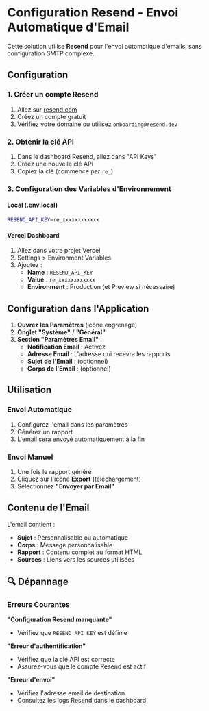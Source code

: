 # Configuration Resend - Envoi Automatique d'Email

Cette solution utilise **Resend** pour l'envoi automatique d'emails, sans configuration SMTP complexe.


## Configuration

### 1. Créer un compte Resend

1. Allez sur [resend.com](https://resend.com)
2. Créez un compte gratuit
3. Vérifiez votre domaine ou utilisez `onboarding@resend.dev`

### 2. Obtenir la clé API

1. Dans le dashboard Resend, allez dans "API Keys"
2. Créez une nouvelle clé API
3. Copiez la clé (commence par `re_`)

### 3. Configuration des Variables d'Environnement

#### Local (.env.local)
```bash
RESEND_API_KEY=re_xxxxxxxxxxxx
```

#### Vercel Dashboard
1. Allez dans votre projet Vercel
2. Settings > Environment Variables
3. Ajoutez :
   - **Name** : `RESEND_API_KEY`
   - **Value** : `re_xxxxxxxxxxxx`
   - **Environment** : Production (et Preview si nécessaire)

## Configuration dans l'Application

1. **Ouvrez les Paramètres** (icône engrenage)
2. **Onglet "Système"** / **"Général"**
3. **Section "Paramètres Email"** :
   - **Notification Email** : Activez
   - **Adresse Email** : L'adresse qui recevra les rapports
   - **Sujet de l'Email** : (optionnel)
   - **Corps de l'Email** : (optionnel)

## Utilisation

### Envoi Automatique
1. Configurez l'email dans les paramètres
2. Générez un rapport
3. L'email sera envoyé automatiquement à la fin

### Envoi Manuel
1. Une fois le rapport généré
2. Cliquez sur l'icône **Export** (téléchargement)
3. Sélectionnez **"Envoyer par Email"**

## Contenu de l'Email

L'email contient :
- **Sujet** : Personnalisable ou automatique
- **Corps** : Message personnalisable
- **Rapport** : Contenu complet au format HTML
- **Sources** : Liens vers les sources utilisées

## 🔍 Dépannage

### Erreurs Courantes

**"Configuration Resend manquante"**
- Vérifiez que `RESEND_API_KEY` est définie

**"Erreur d'authentification"**
- Vérifiez que la clé API est correcte
- Assurez-vous que le compte Resend est actif

**"Erreur d'envoi"**
- Vérifiez l'adresse email de destination
- Consultez les logs Resend dans le dashboard
